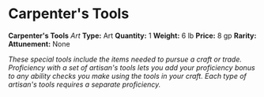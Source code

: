 # Carpenter's Tools

**Carpenter's Tools**
_Art_
**Type:** Art
**Quantity:** 1
**Weight:** 6 lb
**Price:** 8 gp
**Rarity:** 
**Attunement:** None

*These special tools include the items needed to pursue a craft or trade. Proficiency with a set of artisan's tools lets you add your proficiency bonus to any ability checks you make using the tools in your craft. Each type of artisan's tools requires a separate proficiency.*